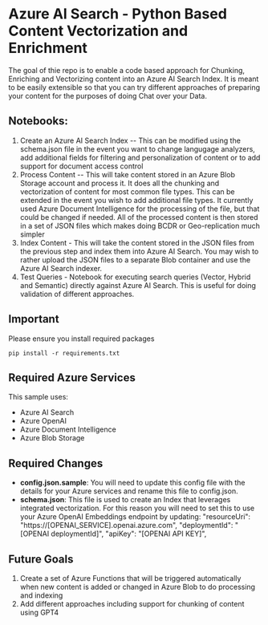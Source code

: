 # Azure AI Search - Python Based Content Vectorization and Enrichment

The goal of thie repo is to enable a code based approach for Chunking, Enriching and Vectorizing content into an Azure AI Search Index. It is meant to be easily extensible so that you can try different approaches of preparing your content for the purposes of doing Chat over your Data.

## Notebooks:
1) Create an Azure AI Search Index -- This can be modified using the schema.json file in the event you want to change langugage analyzers, add additional fields for filtering and personalization of content or to add support for document access control
2) Process Content -- This will take content stored in an Azure Blob Storage account and process it. It does all the chunking and vectorization of content for most common file types. This can be extended in the event you wish to add additional file types. It currently used Azure Document Intelligence for the processing of the file, but that could be changed if needed. All of the processed content is then stored in a set of JSON files which makes doing BCDR or Geo-replication much simpler
3) Index Content - This will take the content stored in the JSON files from the previous step and index them into Azure AI Search. You may wish to rather upload the JSON files to a separate Blob container and use the Azure AI Search indexer.
4) Test Queries - Notebook for executing search queries (Vector, Hybrid and Semantic) directly against Azure AI Search. This is useful for doing validation of different approaches.

## Important
Please ensure you install required packages
```
pip install -r requirements.txt
```

## Required Azure Services
This sample uses:
- Azure AI Search
- Azure OpenAI
- Azure Document Intelligence
- Azure Blob Storage

## Required Changes
- **config.json.sample**: You will need to update this config file with the details for your Azure services and rename this file to config.json.
- **schema.json**: This file is used to create an Index that leverages integrated vectorization. For this reason you will need to set this to use your Azure OpenAI Embeddings endpoint by updating:
          "resourceUri": "https://[OPENAI_SERVICE].openai.azure.com",
          "deploymentId": "[OPENAI deploymentId]",
          "apiKey": "[OPENAI API KEY]",

## Future Goals
1) Create a set of Azure Functions that will be triggered automatically when new content is added or changed in Azure Blob to do processing and indexing
2) Add different approaches including support for chunking of content using GPT4

